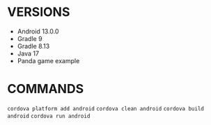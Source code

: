 # VERSIONS
- Android 13.0.0
- Gradle 9
- Gradle 8.13
- Java 17
- Panda game example
# COMMANDS

`cordova platform add android`
`cordova clean android`
`cordova build android`
`cordova run android`